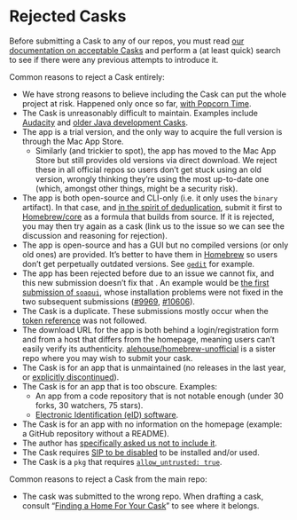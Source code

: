 # Rejected Casks

Before submitting a Cask to any of our repos, you must read [our documentation on acceptable Casks](../development/adding_a_cask.md#finding-a-home-for-your-cask) and perform a (at least quick) search to see if there were any previous attempts to introduce it.

Common reasons to reject a Cask entirely:

+ We have strong reasons to believe including the Cask can put the whole project at risk. Happened only once so far, [with Popcorn Time](https://github.com/Homebrew/homebrew-cask/pull/3954).
+ The Cask is unreasonably difficult to maintain. Examples include [Audacity](https://github.com/Homebrew/homebrew-cask/pull/27517) and [older Java development Casks](https://github.com/Homebrew/homebrew-cask/issues/57387).
+ The app is a trial version, and the only way to acquire the full version is through the Mac App Store.
  + Similarly (and trickier to spot), the app has moved to the Mac App Store but still provides old versions via direct download. We reject these in all official repos so users don’t get stuck using an old version, wrongly thinking they’re using the most up-to-date one (which, amongst other things, might be a security risk).
+ The app is both open-source and CLI-only (i.e. it only uses the `binary` artifact). In that case, and [in the spirit of deduplication](https://github.com/Homebrew/homebrew-cask/issues/15603), submit it first to [Homebrew/core](https://github.com/Homebrew/homebrew-core) as a formula that builds from source. If it is rejected, you may then try again as a cask (link us to the issue so we can see the discussion and reasoning for rejection).
+ The app is open-source and has a GUI but no compiled versions (or only old ones) are provided. It’s better to have them in [Homebrew](https://github.com/Homebrew/homebrew) so users don’t get perpetually outdated versions. See [`gedit`](https://github.com/Homebrew/homebrew-cask/pull/23360) for example.
+ The app has been rejected before due to an issue we cannot fix, and this new submission doesn’t fix that . An example would be [the first submission of `soapui`](https://github.com/Homebrew/homebrew-cask/pull/4939), whose installation problems were not fixed in the two subsequent submissions ([#9969](https://github.com/Homebrew/homebrew-cask/pull/9969), [#10606](https://github.com/Homebrew/homebrew-cask/pull/10606)).
+ The Cask is a duplicate. These submissions mostly occur when the [token reference](../cask_language_reference/token_reference.md) was not followed.
+ The download URL for the app is both behind a login/registration form and from a host that differs from the homepage, meaning users can’t easily verify its authenticity. [alehouse/homebrew-unofficial](https://github.com/alehouse/homebrew-unofficial) is a sister repo where you may wish to submit your cask.
+ The Cask is for an app that is unmaintained (no releases in the last year, or [explicitly discontinued](https://github.com/Homebrew/homebrew-cask/pull/22699)).
+ The Cask is for an app that is too obscure. Examples:
  + An app from a code repository that is not notable enough (under 30 forks, 30 watchers, 75 stars).
  + [Electronic Identification (eID) software](https://github.com/Homebrew/homebrew-cask/issues/59021).
+ The Cask is for an app with no information on the homepage (example: a GitHub repository without a README).
+ The author has [specifically asked us not to include it](https://github.com/Homebrew/homebrew-cask/pull/5342).
+ The Cask requires [SIP to be disabled](https://github.com/Homebrew/homebrew-cask/pull/41890) to be installed and/or used.
+ The Cask is a `pkg` that requires [`allow_untrusted: true`](https://github.com/Homebrew/homebrew-cask/blob/master/doc/cask_language_reference/stanzas/pkg.md#pkg-allow_untrusted).

Common reasons to reject a Cask from the main repo:

+ The cask was submitted to the wrong repo. When drafting a cask, consult “[Finding a Home For Your Cask](../development/adding_a_cask.md#finding-a-home-for-your-cask)” to see where it belongs.

